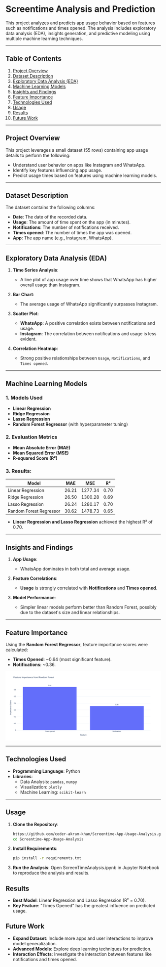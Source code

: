 # Screentime Analysis and Prediction

This project analyzes and predicts app usage behavior based on features such as notifications and times opened. The analysis includes exploratory data analysis (EDA), insights generation, and predictive modeling using multiple machine learning techniques.

---

## Table of Contents

1. [Project Overview](#project-overview)
2. [Dataset Description](#dataset-description)
3. [Exploratory Data Analysis (EDA)](#exploratory-data-analysis-eda)
4. [Machine Learning Models](#machine-learning-models)
5. [Insights and Findings](#insights-and-findings)
6. [Feature Importance](#feature-importance)
7. [Technologies Used](#technologies-used)
8. [Usage](#usage)
9. [Results](#results)
10. [Future Work](#future-work)

---

## Project Overview

This project leverages a small dataset (55 rows) containing app usage details to perform the following:
- Understand user behavior on apps like Instagram and WhatsApp.
- Identify key features influencing app usage.
- Predict usage times based on features using machine learning models.

---

## Dataset Description

The dataset contains the following columns:
- **Date**: The date of the recorded data.
- **Usage**: The amount of time spent on the app (in minutes).
- **Notifications**: The number of notifications received.
- **Times opened**: The number of times the app was opened.
- **App**: The app name (e.g., Instagram, WhatsApp).

---

## Exploratory Data Analysis (EDA)

1. **Time Series Analysis**:
   - A line plot of app usage over time shows that WhatsApp has higher overall usage than Instagram.
   
2. **Bar Chart**:
   - The average usage of WhatsApp significantly surpasses Instagram.

3. **Scatter Plot**:
   - **WhatsApp**: A positive correlation exists between notifications and usage.
   - **Instagram**: The correlation between notifications and usage is less evident.

4. **Correlation Heatmap**:
   - Strong positive relationships between `Usage`, `Notifications`, and `Times opened`.

---

## Machine Learning Models

### 1. Models Used
- **Linear Regression**
- **Ridge Regression**
- **Lasso Regression**
- **Random Forest Regressor** (with hyperparameter tuning)

### 2. Evaluation Metrics
- **Mean Absolute Error (MAE)**
- **Mean Squared Error (MSE)**
- **R-squared Score (R²)**

### 3. Results:
| Model                | MAE   | MSE     | R²   |
|----------------------|-------|---------|------|
| Linear Regression    | 26.21 | 1277.34 | 0.70 |
| Ridge Regression     | 26.50 | 1300.28 | 0.69 |
| Lasso Regression     | 26.24 | 1280.17 | 0.70 |
| Random Forest Regressor | 30.62 | 1478.73 | 0.65 |

- **Linear Regression and Lasso Regression** achieved the highest R² of 0.70.

---

## Insights and Findings

1. **App Usage**:
   - WhatsApp dominates in both total and average usage.

2. **Feature Correlations**:
   - **Usage** is strongly correlated with **Notifications** and **Times opened**.

3. **Model Performance**:
   - Simpler linear models perform better than Random Forest, possibly due to the dataset's size and linear relationships.

---

## Feature Importance

Using the **Random Forest Regressor**, feature importance scores were calculated:
- **Times Opened**: ~0.64 (most significant feature).
- **Notifications**: ~0.36.

![Feature Importance Chart](https://github.com/coder-akram-khan/Screentime-App-Usage-Analysis/blob/main/feature.png?raw=true)

---

## Technologies Used

- **Programming Language**: Python
- **Libraries**:
  - Data Analysis: `pandas`, `numpy`
  - Visualization: `plotly`
  - Machine Learning: `scikit-learn`

---

## Usage

1. **Clone the Repository**:
   ```bash
   https://github.com/coder-akram-khan/Screentime-App-Usage-Analysis.git
   cd Screentime-App-Usage-Analysis
2. **Install Requirements**:
   ```bash
   pip install -r requirements.txt
3. **Run the Analysis**: Open ScreenTimeAnalysis.ipynb in Jupyter Notebook to reproduce the analysis and results.

## Results

  - **Best Model**: Linear Regression and Lasso Regression (R² = 0.70).
  -  **Key Feature**: "Times Opened" has the greatest influence on predicted usage.

## Future Work

  - **Expand Dataset**: Include more apps and user interactions to improve model generalization.
  - **Advanced Models**: Explore deep learning techniques for prediction.
  - **Interaction Effects**: Investigate the interaction between features like notifications and times opened.
